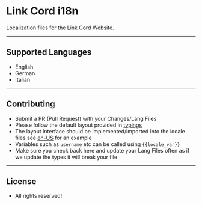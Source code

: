 # Link Cord i18n
Localization files for the Link Cord Website.

---

## Supported Languages
- English
- German
- Italian

---

## Contributing 
- Submit a PR (Pull Request) with your Changes/Lang Files
- Please follow the default layout provided in [typings](./typings/locale.ts)
- The layout interface should be implemented/imported into the locale files see [en-US](./locales/English/locale.tsx) for an example
- Variables such as `username` etc can be called using `{{locale_var}}`
- Make sure you check back here and update your Lang Files often as if we update the types it will break your file

---

## License
- All rights reserved! 
